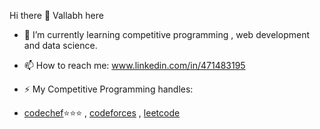  Hi there 👋 Vallabh here


- 🌱 I’m currently learning competitive programming , web development and data science.
- 📫 How to reach me: www.linkedin.com/in/471483195


- ⚡ My Competitive Programming handles: 
- [codechef](https://www.codechef.com/users/vallabh007)⭐⭐⭐ , [codeforces](https://codeforces.com/profile/vallabh0007)  , [leetcode](https://leetcode.com/vallabh007/)
  
  
